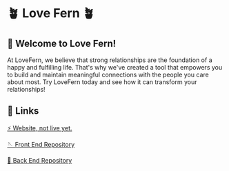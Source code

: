 # 🪴 Love Fern 🪴

## 👋 Welcome to Love Fern!

At LoveFern, we believe that strong relationships are the foundation of a happy and fulfilling life. That's why we've created a tool that empowers you to build and maintain meaningful connections with the people you care about most. Try LoveFern today and see how it can transform your relationships!

## 🔗 Links

[⚡️ Website, not live yet.](https://www.lovefern.app)

[🪡 Front End Repository](https://github.com/love-fern/love_fern_fe)

[🧵 Back End Repository](https://github.com/love-fern/love_fern_be)
